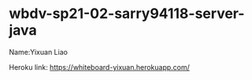 # wbdv-sp21-02-sarry94118-server-java

Name:Yixuan Liao

Heroku link: https://whiteboard-yixuan.herokuapp.com/
